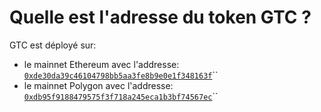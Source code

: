 # Quelle est l'adresse du token GTC ?

GTC est déployé sur:

* le mainnet Ethereum avec l'addresse: [`0xde30da39c46104798bb5aa3fe8b9e0e1f348163f`](https://etherscan.io/address/0xde30da39c46104798bb5aa3fe8b9e0e1f348163f)\`\`
* le mainnet Polygon avec l'addresse: [`0xdb95f9188479575f3f718a245eca1b3bf74567ec`](https://polygonscan.com/token/0xdb95f9188479575f3f718a245eca1b3bf74567ec)\`\`

